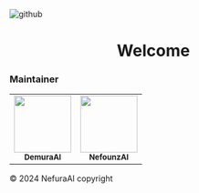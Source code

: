 ![github](https://github.com/user-attachments/assets/f7c8ebf7-4ac7-4d8a-9b1c-e43d8086ca3b)

<h1 align="center">
   Welcome
</h1>

### Maintainer
<table>
<tr>
  <td align="center">
  <a href="https://discordapp.com/users/696588067481321553">
    <img src="https://avatars.githubusercontent.com/u/71892583?v=4" width="100px;" alt=""/>
    <br />
    <sub>
      <b>DemuraAI</b></sub></a><br/>
  </td>
  <td align="center">
    <a href="https://discordapp.com/users/758687716325589042">
      <img src="https://avatars.githubusercontent.com/u/91675588?v=4" width="100px;" alt=""/>
      <br />
      <sub>
        <b>NefounzAI</b>
      </sub>
    </a>
      <br/>
    </td>
    </tr>
</table>
© 2024 NefuraAI copyright
